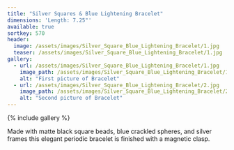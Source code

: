 ```yaml
---
title: "Silver Squares & Blue Lightening Bracelet"
dimensions: 'Length: 7.25"'
available: true
sortkey: 570
header:
  image: /assets/images/Silver_Square_Blue_Lightening_Bracelet/1.jpg
  teaser: /assets/images/Silver_Square_Blue_Lightening_Bracelet/1.jpg
gallery:
  - url: /assets/images/Silver_Square_Blue_Lightening_Bracelet/1.jpg
    image_path: /assets/images/Silver_Square_Blue_Lightening_Bracelet/1.jpg
    alt: "First picture of Bracelet"
  - url: /assets/images/Silver_Square_Blue_Lightening_Bracelet/2.jpg
    image_path: /assets/images/Silver_Square_Blue_Lightening_Bracelet/2.jpg
    alt: "Second picture of Bracelet"
---
```



{% include gallery %}

Made with matte black square  beads, blue crackled spheres, and silver frames this elegant periodic bracelet is finished with a magnetic clasp.